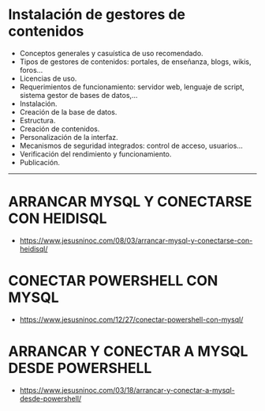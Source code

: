 # Instalación de gestores de contenidos
- Conceptos generales y casuística de uso recomendado.
- Tipos de gestores de contenidos: portales, de enseñanza, blogs, wikis, foros…
- Licencias de uso.
- Requerimientos de funcionamiento: servidor web, lenguaje de script, sistema gestor de bases de datos,…
- Instalación.
- Creación de la base de datos.
- Estructura.
- Creación de contenidos.
- Personalización de la interfaz.
- Mecanismos de seguridad integrados: control de acceso, usuarios…
- Verificación del rendimiento y funcionamiento.
- Publicación. 

--------------------

# ARRANCAR MYSQL Y CONECTARSE CON HEIDISQL
* https://www.jesusninoc.com/08/03/arrancar-mysql-y-conectarse-con-heidisql/ 

# CONECTAR POWERSHELL CON MYSQL
* https://www.jesusninoc.com/12/27/conectar-powershell-con-mysql/

# ARRANCAR Y CONECTAR A MYSQL DESDE POWERSHELL
* https://www.jesusninoc.com/03/18/arrancar-y-conectar-a-mysql-desde-powershell/
